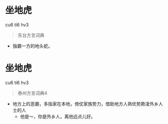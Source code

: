 # 坐地虎
cu6 ti6 hv3
> 东台方言词典
- 独霸一方的地头蛇。

# 坐地虎
cu6 ti6 hv3
> 泰州方言词典4
- 地方上的恶霸，多指家在本地，倚仗家族势力，借助地方人熟优势欺凌外乡人士的人
  - 他是～，你是外乡人，离他远点儿好。
